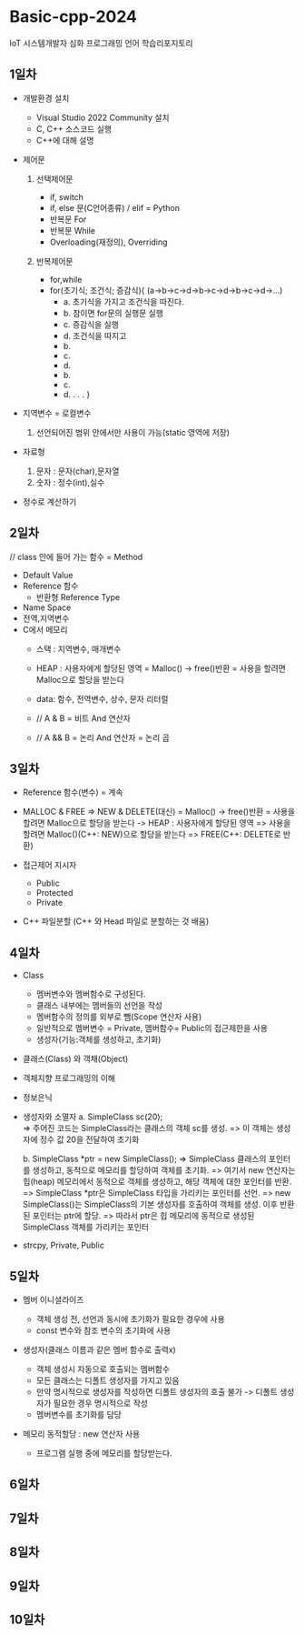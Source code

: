 # Basic-cpp-2024
IoT 시스템개발자 심화 프로그래밍 언어 학습리포지토리

## 1일차
- 개발환경 설치
   - Visual Studio 2022 Community 설치
   - C, C++ 소스코드 실행
   - C++에 대해 설명

- 제어문
   1. 선택제어문 
      - if, switch
      - if, else 문(C언어종류) / elif = Python
      - 반복문 For
      - 반복문 While
      - Overloading(재정의), Overriding
      
   2. 반복제어문 
      - for,while
      - for(초기식; 조건식; 증감식){ (a->b->c->d->b->c->d->b->c->d->...)
         - a. 초기식을 가지고 조건식을 따진다. 
         - b. 참이면 for문의 실행문 실행
         - c. 증감식을 실행
         - d. 조건식을 따지고
         - b.
         - c.
         - d.
         - b.
         - c.
         - d.
         .
         .
         .
      }

   
- 지역변수 = 로컬변수
   1. 선언되어진 범위 안에서만 사용이 가능(static 영역에 저장)

- 자료형
   1. 문자 : 문자(char),문자열
   2. 숫자 : 정수(int),실수
   
- 정수로 계산하기
   



## 2일차
// class 안에 들어 가는 함수 = Method

- Default Value
- Reference 함수
   - 반환형 Reference Type
- Name Space
- 전역,지역변수
- C에서 메모리
   - 스택 : 지역변수, 매개변수
   - HEAP : 사용자에게 할당된 영역
      = Malloc() -> free()반환 = 사용을 할려면 Malloc으로 할당을 받는다
   - data: 함수, 전역변수, 상수, 문자 리터럴
   
   - // A & B = 비트 And 연산자
   - // A && B = 논리 And 연산자 = 논리 곱
      


## 3일차
- Reference 함수(변수) = 계속
- MALLOC & FREE => NEW & DELETE(대신)
   = Malloc() -> free()반환 = 사용을 할려면 Malloc으로 할당을 받는다
   -> HEAP : 사용자에게 할당된 영역
   => 사용을 할려면 Malloc()(C++: NEW)으로 할당을 받는다 => FREE(C++: DELETE로 반환)

- 접근제어 지시자
   - Public
   - Protected
   - Private
   
- C++ 파일분할 (C++ 와 Head 파일로 분할하는 것 배움)
   
## 4일차
- Class
   - 멤버변수와 멤버함수로 구성된다.
   - 클래스 내부에는 멤버들의 선언을 작성
   - 멤버함수의 정의를 외부로 뺌(Scope 연산자 사용)
   - 일반적으로 멤버변수 = Private, 멤버함수= Public의 접근제한을 사용
   - 생성자(기능:객체를 생성하고, 초기화)

- 클래스(Class) 와 객채(Object)
- 객체지향 프로그래밍의 이해 
- 정보은닉
- 생성자와 소멸자
   a. SimpleClass sc(20);  
      => 주어진 코드는 SimpleClass라는 클래스의 객체 sc를 생성. 
      => 이 객체는 생성자에 정수 값 20을 전달하여 초기화
      
   b. SimpleClass *ptr = new SimpleClass();
      => SimpleClass 클래스의 포인터를 생성하고, 동적으로 메모리를 할당하여 객체를 초기화.
      => 여기서 new 연산자는 힙(heap) 메모리에서 동적으로 객체를 생성하고, 해당 객체에 대한 포인터를 반환.
      => SimpleClass *ptr은 SimpleClass 타입을 가리키는 포인터를 선언.
      => new SimpleClass()는 SimpleClass의 기본 생성자를 호출하여 객체를 생성. 이후 반환된 포인터는 ptr에 할당.
      => 따라서 ptr은 힙 메모리에 동적으로 생성된 SimpleClass 객체를 가리키는 포인터
- strcpy, Private, Public



## 5일차
- 멤버 이니셜라이즈
   - 객체 생성 전, 선언과 동시에 초기화가 필요한 경우에 사용
   - const 변수와 참조 변수의 초기화에 사용
   
- 생성자(클래스 이름과 같은 멤버 함수로 출력x)
   - 객체 생성시 자동으로 호출되는 멤버함수
   - 모든 클래스는 디폴트 생성자를 가지고 있음
   - 만약 명시적으로 생성자를 작성하면 디폴트 생성자의 호출 불가 -> 디폴트 생성자가 필요한 경우 명시적으로 작성
   - 멤버변수를 초기화를 담당

- 메모리 동적할당 : new 연산자 사용
    - 프로그램 실행 중에 메모리를 할당받는다.

## 6일차

## 7일차

## 8일차

## 9일차 

## 10일차